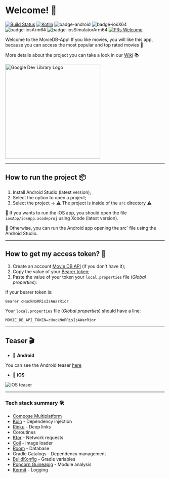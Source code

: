# Welcome! 👋

[![Build Status](https://app.bitrise.io/app/4aa44eea-43cf-4a4d-8996-5ed6f48d9512/status.svg?token=C6RzgrGuhGeDARNPMAqxuw&branch=main)](https://app.bitrise.io/app/4aa44eea-43cf-4a4d-8996-5ed6f48d9512)
[![Kotlin](https://img.shields.io/badge/kotlin-2.1.0-blue.svg?logo=kotlin)](http://kotlinlang.org)
![badge-android](http://img.shields.io/badge/platform-android-6EDB8D.svg?style=flat)
![badge-iosX64](https://img.shields.io/badge/platform-iosX64-CDCDCD?style=flat)
![badge-iosArm64](https://img.shields.io/badge/platform-iosArm64-CDCDCD?style=flat)
![badge-iosSimulatorArm64](https://img.shields.io/badge/platform-iosSimulatorArm64-CDCDCD?style=flat)
[![PRs Welcome](https://img.shields.io/badge/PRs-welcome-brightgreen.svg)](https://github.com/gabrielbmoro/MovieDB-Android/issues)

Welcome to the MovieDB-App! If you like movies, you will like this app,
because you can access the most popular and top rated movies 🤩

More details about the project you can take a look in our
[Wiki](https://github.com/gabrielbmoro/MovieDB-App/wiki) 📚

<a href="https://devlibrary.withgoogle.com/products/android/repos/gabrielbmoro-MovieDB-Android">
    <img src="img/googleDevLibraryLogo.png" alt="Google Dev Library Logo" style="width:300px;"/>
</a>

---

## How to run the project 📦

1. Install Android Studio (latest version);
2. Select the option to open a project;
3. Select the project -> ⚠️ The project is inside of the `src` directory ⚠️

🍎 If you wants to run the iOS app, you should open the file `iosApp/iosApp.xcodeproj`
using Xcode (latest version).

🤖 Otherwise, you can run the Android app opening the src`
file using the Android Studio.

---

## How to get my access token? 👮

1. Create an account [Movie DB API](https://www.themoviedb.org)
(if you don't have it);
2. Copy the value of your [Bearer token](https://developer.themoviedb.org/docs/authentication-application#bearer-token);
3. Paste the value of your token your `local.properties` file (_Global properties_):

If your bearer token is:

```shell
Bearer cHuckNoRRisIsAWarRior
```

Your `local.properties` file (_Global properties_) should have a line:

```shell
MOVIE_DB_API_TOKEN=cHuckNoRRisIsAWarRior
```

---

## Teaser 🎬

- 🤖 **Android**

You can see the Android teaser [here](/img/android-teaser.webm)

- 🍎 **iOS**

![iOS teaser](/img/ios-teaser.gif)

---

### Tech stack summary 🛠️

- [Compose Multiplatform](https://www.jetbrains.com/lp/compose-multiplatform)
- [Koin](https://github.com/InsertKoinIO/koin) - Dependency injection
- [Rinku](https://github.com/theolm/Rinku) - Deep links
- Coroutines
- [Ktor](https://ktor.io) - Network requests
- [Coil](https://coil-kt.github.io/coil/compose) - Image loader
- [Room](https://developer.android.com/kotlin/multiplatform/room) - Database
- Gradle Catalogs - Dependency management
- [BuildKonfig](https://github.com/yshrsmz/BuildKonfig) - Gradle variables
- [Popcorn Guineapig](https://github.com/CodandoTV/popcorn-guineapig) - Module analysis
- [Kermit](https://kermit.touchlab.co/) - Logging
